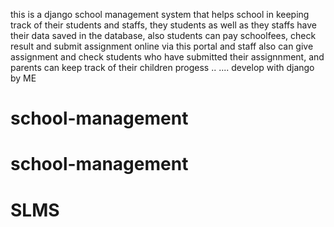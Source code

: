 this is a django school management system that helps school in keeping track of their students and staffs, they students as well as they staffs have their data saved in the database, also students can pay schoolfees, check result and submit assignment online via this portal and staff also can give assignment and check students who have submitted their assignnment, and parents can keep track of their  children progess .. .... develop with django by ME 
# school-management
# school-management
# SLMS
